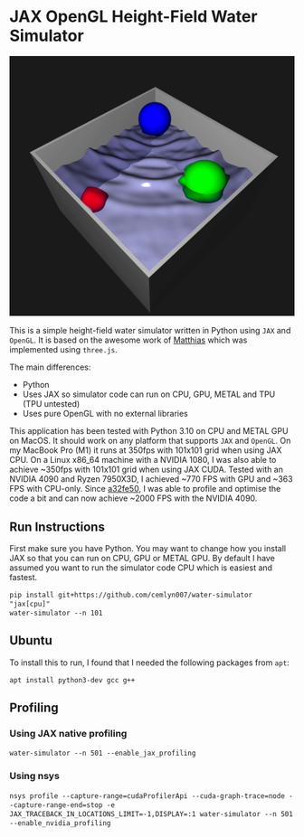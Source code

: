 # JAX OpenGL Height-Field Water Simulator

[![Simulation YouTube Video](images/simulation.jpeg)](https://youtu.be/Vrl7CklleO4?si=gBdu8EDwAdmfNjJm)

This is a simple height-field water simulator written in Python using `JAX` and `OpenGL`. It is based on the awesome work of [Matthias](https://www.youtube.com/watch?v=hswBi5wcqAA) which was implemented using `three.js`.

The main differences:
* Python
* Uses JAX so simulator code can run on CPU, GPU, METAL and TPU (TPU untested)
* Uses pure OpenGL with no external libraries

This application has been tested with Python 3.10 on CPU and METAL GPU on MacOS. It should work on any platform that supports `JAX` and `OpenGL`. On my MacBook Pro (M1) it runs at 350fps with 101x101 grid when using JAX CPU.
On a Linux x86_64 machine with a NVIDIA 1080, I was also able to achieve ~350fps with 101x101 grid when using JAX CUDA. Tested with an NVIDIA 4090 and Ryzen 7950X3D, I achieved ~770 FPS with GPU and ~363 FPS with CPU-only. Since [a32fe50](https://github.com/cemlyn007/water-simulator/commit/3c1f9726edd4727edee4f645afba509144c44728), I was able to profile and optimise the code a bit and can now achieve ~2000 FPS with the NVIDIA 4090.

## Run Instructions
First make sure you have Python. You may want to change how you install JAX so that you can run on CPU, GPU or METAL GPU. By default I have assumed you want to run the simulator code CPU which is easiest and fastest.
```
pip install git+https://github.com/cemlyn007/water-simulator "jax[cpu]"
water-simulator --n 101
```

## Ubuntu
To install this to run, I found that I needed the following packages from `apt`:
```
apt install python3-dev gcc g++
```

## Profiling
### Using JAX native profiling
```
water-simulator --n 501 --enable_jax_profiling
```
### Using nsys
```
nsys profile --capture-range=cudaProfilerApi --cuda-graph-trace=node --capture-range-end=stop -e JAX_TRACEBACK_IN_LOCATIONS_LIMIT=-1,DISPLAY=:1 water-simulator --n 501 --enable_nvidia_profiling
```
